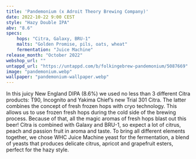 ```yaml
---
title: 'Pandemonium (x Adroit Theory Brewing Company)'
date: 2022-10-22 9:00 CEST
style: "Hazy Double IPA"
abv: "8.6"
specs:
    hops: "Citra, Galaxy, BRU-1"
    malts: "Golden Promise, pils, oats, wheat"
    fermentation: "Juice Machine"
release_month: "October 2022"
webshop_url: ""
untappd_url: "https://untappd.com/b/folkingebrew-pandemonium/5087669"
image: "pandemonium.webp"
wallpaper: "pandemonium-wallpaper.webp"
---
```


In this juicy New England DIPA (8.6%) we used no less than 3 different Citra products: T90, Incognito and Yakima Chief’s new Trial 301 Citra. The latter combines the concept of fresh frozen hops with cryo technology. This allows us to use frozen fresh hops during the cold side of the brewing process. Because of that, all the magic aromas of fresh hops blast out this beer!  Citra is combined with Galaxy and BRU-1, so expect a lot of citrus, peach and passion fruit in aroma and taste. To bring all different elements together, we chose WHC Juice Machine yeast for the fermentation, a blend of yeasts that produces delicate citrus, apricot and grapefruit esters, perfect for the hazy style.
